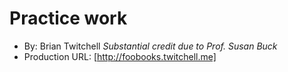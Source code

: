 # Practice work
+ By: Brian Twitchell *Substantial credit due to Prof. Susan Buck*
+ Production URL: [http://foobooks.twitchell.me]